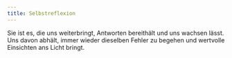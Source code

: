 ```yaml
---
title: Selbstreflexion
---
```


Sie ist es, die uns weiterbringt, Antworten bereithält und uns wachsen
lässt. Uns davon abhält, immer wieder dieselben Fehler zu begehen und
wertvolle Einsichten ans Licht bringt.
